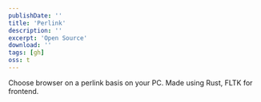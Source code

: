 ```yaml
---
publishDate: ''
title: 'Perlink'
description: ''
excerpt: 'Open Source'
download: ''
tags: [gh]
oss: t
---
```


Choose browser on a perlink basis on your PC. Made using Rust, FLTK for frontend.